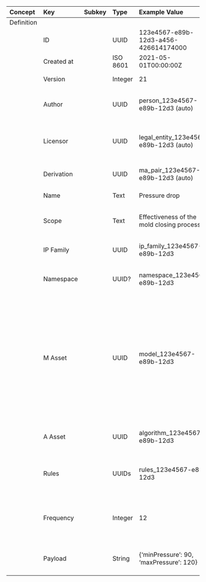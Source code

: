
<style>
  .md-typeset h1,
  .md-content__button {
    display: none;
  }
</style>
| Concept    | Key        | Subkey   | Type     | Example Value                             | Comment                                                                                                                                                                                                                                                                          | Condition   |
|:-----------|:-----------|:---------|:---------|:------------------------------------------|:---------------------------------------------------------------------------------------------------------------------------------------------------------------------------------------------------------------------------------------------------------------------------------|:------------|
| Definition |            |          |          |                                           |                                                                                                                                                                                                                                                                                  |             |
|            | ID         |          | UUID     | 123e4567-e89b-12d3-a456-426614174000      | Unique identifier for the MA Pair                                                                                                                                                                                                                                                | auto        |
|            | Created at |          | ISO 8601 | 2021-05-01T00:00:00Z                      | Date of creation                                                                                                                                                                                                                                                                 | auto        |
|            | Version    |          | Integer  | 21                                        | Version number of the MA Pair                                                                                                                                                                                                                                                    |             |
|            | Author     |          | UUID     | person_123e4567-e89b-12d3 (auto)          | Identifier of the Author of the MA Pair (NB: Entity for author is referenced)                                                                                                                                                                                                    | auto        |
|            | Licensor   |          | UUID     | legal_entity_123e4567-e89b-12d3 (auto)    | Identifier of the Legal Entity licensing the MA Pair (NB: Entity for Licensor is referenced)                                                                                                                                                                                     | auto        |
|            | Derivation |          | UUID     | ma_pair_123e4567-e89b-12d3 (auto)         | In case of derivation, references to parent / child (optional)                                                                                                                                                                                                                   | auto        |
|            | Name       |          | Text     | Pressure drop                             | Short name to identify the MA Pair                                                                                                                                                                                                                                               |             |
|            | Scope      |          | Text     | Effectiveness of the mold closing process | Short description of the scope of the MA Pair (human readable)                                                                                                                                                                                                                   |             |
|            | IP Family  |          | UUID     | ip_family_123e4567-e89b-12d3              | Identifier of the IP Family the MA Pair is valid for                                                                                                                                                                                                                             |             |
|            | Namespace  |          | UUID?    | namespace_123e4567-e89b-12d3              | Context to interpret the associated information (optional?)                                                                                                                                                                                                                      |             |
|            | M Asset    |          | UUID     | model_123e4567-e89b-12d3                  | Identifier of the Model Asset associated to the MA Pair (NB: The corresponding model file is indicated in Model metadata (first tab) as Model_URI and the corresponding zip file needs to be served to the Algorithm to evaluate the Model by the Microservice (MODEL_FILENAME)) |             |
|            | A Asset    |          | UUID     | algorithm_123e4567-e89b-12d3              | Identifiers of the Algorithm Asset associated to the MA Pair                                                                                                                                                                                                                     |             |
|            | Rules      |          | UUIDs    | rules_123e4567-e89b-12d3                  | References to recommended Rules to be verified per Evaluation of the MA Pair                                                                                                                                                                                                     |             |
|            | Frequency  |          | Integer  | 12                                        | Recommended number of evaluations conducted per hour for the MA Pair (optional)                                                                                                                                                                                                  |             |
|            | Payload    |          | String   | {‘minPressure’: 90, ‘maxPressure’: 120}   | User-defined key-value pairs: JSON string with additional information (optional)                                                                                                                                                                                                 |             |